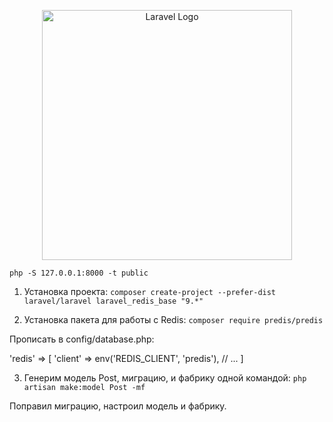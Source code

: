 <p align="center"><a href="https://laravel.com" target="_blank"><img src="https://raw.githubusercontent.com/laravel/art/master/logo-lockup/5%20SVG/2%20CMYK/1%20Full%20Color/laravel-logolockup-cmyk-red.svg" width="400" alt="Laravel Logo"></a></p>

`php -S 127.0.0.1:8000 -t public`

1. Установка проекта: `composer create-project --prefer-dist laravel/laravel laravel_redis_base "9.*"`

2. Установка пакета для работы с Redis: `composer require predis/predis` 

Прописать в config/database.php:

'redis' => [
    'client' => env('REDIS_CLIENT', 'predis'),
    // ...
]

3. Генерим модель Post, миграцию, и фабрику одной командой:
`php artisan make:model Post -mf`

Поправил миграцию, настроил модель и фабрику.
